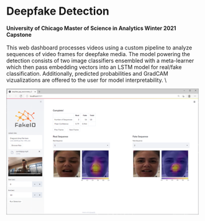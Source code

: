 # Deepfake Detection

**University of Chicago Master of Science in Analytics Winter 2021 Capstone** \
 \
This web dashboard processes videos using a custom pipeline to analyze sequences of video frames for deepfake media.  The model powering the detection consists of two image classifiers ensembled with a meta-learner which then pass embedding vectors into an LSTM model for real/fake classification.  Additionally, predicted probabilities and GradCAM vizualizations are offered to the user for model interpretability. \
   
 
 
![alt text](https://github.com/jon-huff/deepfake_detection/blob/main/dashboard.png)
